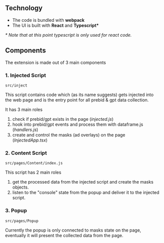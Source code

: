 ## **Technology**

- The code is bundled with **webpack**
- The UI is built with **React** and **Typescript\***

_\* Note that at this point typescript is only used for react code._

## **Components**

The extension is made out of 3 main components

### **1. Injected Script**

```
src/inject
```

This script contains code which (as its name suggests) gets injected into the web page and is the entry point for all prebid & gpt data collection.

It has 3 main roles

1. check if prebid/gpt exists in the page (_injected.js_)
2. hook into prebid/gpt events and process them with dataframe.js (_handlers.js_)
3. create and control the masks (ad overlays) on the page (_InjectedApp.tsx_)

### **2. Content Script**

```
src/pages/Content/index.js
```

This script has 2 main roles

1. get the processed data from the injected script and create the masks objects.
2. listen to the "console" state from the popup and deliver it to the injected script.

### **3. Popup**

```
src/pages/Popup
```

Currently the popup is only connected to masks state on the page, eventually it will present the collected data from the page.
